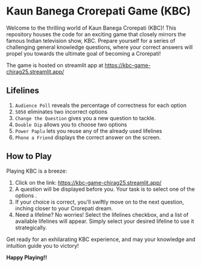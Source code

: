 # Kaun Banega Crorepati Game (KBC)

Welcome to the thrilling world of Kaun Banega Crorepati (KBC)! This repository houses the code for an exciting game that closely mirrors the famous Indian television show, KBC. Prepare yourself for a series of challenging general knowledge questions, where your correct answers will propel you towards the ultimate goal of becoming a Crorepati!

The game is hosted on streamlit app at https://kbc-game-chirag25.streamlit.app/ 

## Lifelines
1. `Audience Poll` reveals the percentage of correctness for each option
2.  `5050` eliminates two incorrect options
3. `Change the Question` gives you a new question to tackle.
4. `Double Dip` allows you to choose two options
5. `Power Paplu` lets you reuse any of the already used lifelines
6. `Phone a Friend` displays the correct answer on the screen.

## How to Play
Playing KBC is a breeze:
1. Click on the link: https://kbc-game-chirag25.streamlit.app/ 
2. A question will be displayed before you. Your task is to select one of the options .
3. If your choice is correct, you'll swiftly move on to the next question, inching closer to your Crorepati dream.
4. Need a lifeline? No worries! Select the lifelines checkbox, and a list of available lifelines will appear. Simply select your desired lifeline to use it strategically.

Get ready for an exhilarating KBC experience, and may your knowledge and intuition guide you to victory!

**Happy Playing!!**
